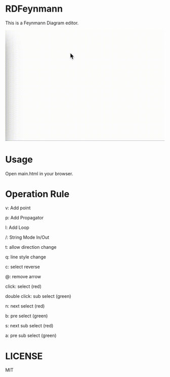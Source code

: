 # RDFeynmann

This is a Feynmann Diagram editor.

![Demo mov](demo.gif)

# Usage

Open main.html in your browser.

# Operation Rule

v: Add point

p: Add Propagator

l: Add Loop

/: String Mode In/Out

t: allow direction change

q: line style change

c: select reverse

@: remove arrow

click: select (red)

double click: sub select (green)

n: next select (red)

b: pre select (green)

s: next sub select (red)

a: pre sub select (green)

# LICENSE
MIT